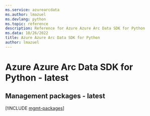 ```yaml
---
ms.service: azurearcdata
ms.author: lmazuel
ms.devlang: python
ms.topic: reference
description: Reference for Azure Azure Arc Data SDK for Python
ms.data: 10/26/2022
title: Azure Azure Arc Data SDK for Python
author: lmazuel
---
```

# Azure Azure Arc Data SDK for Python - latest

## Management packages - latest
[!INCLUDE [mgmt-packages](azure-arc-data-mgmt-index.md)]